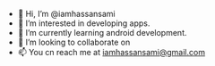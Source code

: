 - 👋 Hi, I’m @iamhassansami
- 👀 I’m interested in developing apps.
- 🌱 I’m currently learning android development.
- 💞️ I’m looking to collaborate on 
- 📫 You cn reach me at iamhassansami@gmail.com

